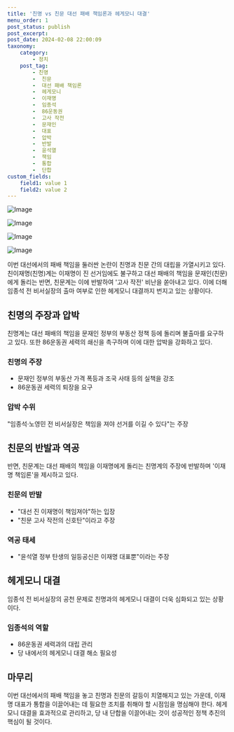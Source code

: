 ```yaml
---
title: '친명 vs 친문 대선 패배 책임론과 헤게모니 대결'
menu_order: 1
post_status: publish
post_excerpt: 
post_date: 2024-02-08 22:00:09
taxonomy:
    category:
        - 정치
    post_tag:
        - 친명
        -  친문
        -  대선 패배 책임론
        -  헤게모니
        -  이재명
        -  임종석
        -  86운동권
        -  고사 작전
        -  문재인
        -  대표
        -  압박
        -  반발
        -  윤석열
        -  책임
        -  통합
        -  단합
custom_fields:
    field1: value 1
    field2: value 2
---
```


![Image](https://imgnews.pstatic.net/image/469/2024/02/08/0000784698_001_20240208190103883.jpg?type=w647)

![Image](https://imgnews.pstatic.net/image/469/2024/02/08/0000784698_002_20240208190103904.jpg?type=w647)

![Image](https://imgnews.pstatic.net/image/469/2024/02/08/0000784698_003_20240208190103927.jpg?type=w647)

![Image](https://imgnews.pstatic.net/image/469/2024/02/08/0000784698_004_20240208190103955.jpg?type=w647)

이번 대선에서의 패배 책임을 둘러싼 논란이 친명과 친문 간의 대립을 가열시키고 있다. 친이재명(친명)계는 이재명이 진 선거임에도 불구하고 대선 패배의 책임을 문재인(친문)에게 돌리는 반면, 친문계는 이에 반발하여 '고사 작전' 비난을 쏟아내고 있다. 이에 더해 임종석 전 비서실장의 출마 여부로 인한 헤게모니 대결까지 번지고 있는 상황이다.
## 친명의 주장과 압박
친명계는 대선 패배의 책임을 문재인 정부의 부동산 정책 등에 돌리며 불출마를 요구하고 있다. 또한 86운동권 세력의 쇄신을 촉구하며 이에 대한 압박을 강화하고 있다. 
### 친명의 주장
- 문재인 정부의 부동산 가격 폭등과 조국 사태 등의 실책을 강조
- 86운동권 세력의 퇴장을 요구
### 압박 수위
"임종석·노영민 전 비서실장은 책임을 져야 선거를 이길 수 있다"는 주장
## 친문의 반발과 역공
반면, 친문계는 대선 패배의 책임을 이재명에게 돌리는 친명계의 주장에 반발하며 '이재명 책임론'을 제시하고 있다.
 
### 친문의 반발
- "대선 진 이재명이 책임져야"하는 입장
- "친문 고사 작전의 신호탄"이라고 주장
### 역공 태세
- "윤석열 정부 탄생의 일등공신은 이재명 대표뿐"이라는 주장
## 헤게모니 대결
임종석 전 비서실장의 공천 문제로 친명과의 헤게모니 대결이 더욱 심화되고 있는 상황이다. 
### 임종석의 역할
- 86운동권 세력과의 대립 관리
- 당 내에서의 헤게모니 대결 해소 필요성
## 마무리
이번 대선에서의 패배 책임을 놓고 친명과 친문의 갈등이 치열해지고 있는 가운데, 이재명 대표가 통합을 이끌어내는 데 필요한 조치를 취해야 할 시점임을 명심해야 한다. 헤게모니 대결을 효과적으로 관리하고, 당 내 단합을 이끌어내는 것이 성공적인 정책 추진의 핵심이 될 것이다.
